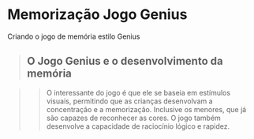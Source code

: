 # Memorização Jogo Genius
Criando o jogo de memória estilo Genius

> ## O Jogo Genius e o desenvolvimento da memória

>> O interessante do jogo é que ele se baseia em estímulos visuais, permitindo que as crianças desenvolvam a concentração e a memorização. Inclusive os menores, que já são capazes de reconhecer as cores. O jogo também desenvolve a capacidade de raciocínio lógico e rapidez.